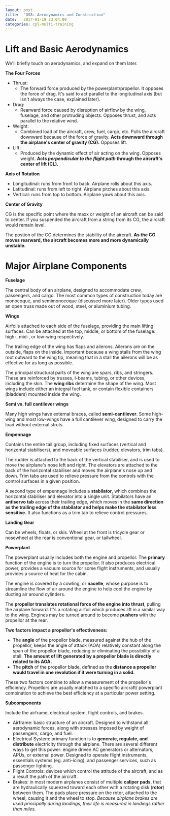 ```yaml
---
layout: post
title:  "GS8: Aerodynamics and Construction"
date:   2017-01-19 23:04:00
categories: cpl-multi-training
---
```


# Lift and Basic Aerodynamics

We'll briefly touch on aerodynamics, and expand on them later.

**The Four Forces**

 * Thrust:
   * The forward force produced by the powerplant/propellor. It opposes
     the force of drag. It's said to act parallel to the longitudinal
     axis (but isn't always the case, explained later).
 * Drag:
   * Rearward force caused by disruption of airflow by the wing, fuselage,
     and other protruding objects. Opposes thrust, and acts parallel to
     the relative wind.
 * Weight:
   * Combined load of the aircraft, crew, fuel, cargo, etc. Pulls the
     aircraft downward because of the force of gravity. **Acts downward
     through the airplane's center of gravity (CG).** Opposes lift.
 * Lift:
   * Produced by the dynamic effect of air acting on the wing. Opposes
     weight. **Acts *perpendicular to the flight path* through the aircraft's
     center of lift (CL).**

**Axis of Rotation**

 * Longitudinal: runs from front to back. Airplane rolls about this axis.
 * Latitudinal: runs from left to right. Airplane pitches about this axis.
 * Vertical: runs from top to bottom. Airplane yaws about this axis.

**Center of Gravity**

CG is the specific point where the maxx or weight of an aircraft can be
said to center. If you suspended the aircraft from a string from its CG,
the aircraft would remain level.

The postion of the CG determines the stability of the aircraft. **As the
CG moves rearward, the aircraft becomes more and more dynamically unstable.**

# Major Airplane Components

**Fuselage**

The central body of an airplane, designed to accommodate crew, passengers,
and cargo. The most common types of construction today are monocoque, and
semimonocoque (discussed more later). Older types used an open truss made
out of wood, steel, or aluminium tubing.

**Wings**

Airfoils attached to each side of the fuselage, providing the main lifting
surfaces. Can be attached at the top, middle, or bottom of the fuselage:
high-, mid-, or low-wing respectively.

The trailing edge of the wing has flaps and ailerons. Ailerons are on the
outside, flaps on the inside. Important because a wing stalls from the
wing root outward to the wing tip, meaning that in a stall the ailerons
will be as effective for as long as possible.

The principal structural parts of the wing are spars, ribs, and stringers.
These are reinforced by trusses, I-beams, tubing, or other devices,
including the skin. The **wing ribs** determine the shape of the wing.
Most wings include either an integral fuel tank, or contain flexible
containers (bladders) mounted inside the wing.


**Semi vs. full cantilever wings**

Many high wings have external braces, called **semi-cantilever**. Some
high-wing and most low-wings have a full cantilever wing, designed to
carry the load without external struts.

**Empennage**

Contains the entire tail group, including fixed surfaces (vertical and
horizontal stabilisers), and moveable surfaces (rudder, elevators,
trim tabs).

The rudder is attached to the back of the vertical stabiliser, and is
used to move the airplane's nose left and right. The elevators are
attached to the back of the horizontal stabiliser and moves the
airplane's nose up and down. Trim tabs are used to relieve pressure
from the controls with the control surfaces in a given position.

A second type of empennage includes a **stabilator**, which combines
the horizontal stabiliser and elevator into a single unit.
Stabilators have an **antiservo tab** across their trailing edge,
which moves in the **same direction as the trailing edge of the
stabilator and helps make the stabilator less sensitive.** It
also functions as a trim tab to relieve control pressures.

**Landing Gear**

Can be wheels, floats, or skis. Wheel at the front is tricycle gear
or nosewheel at the rear is conventional gear, or tailwheel.

**Powerplant**

The powerplant usually includes both the engine and propellor. The
**primary** function of the engine is to turn the propellor. It also
produces electrical power, provides a vacuum source for some flight
instruments, and usually provides a source of heat for the cabin.

The engine is covered by a cowling, or **nacelle**, whose purpose is
to streamline the flow of air around the engine to help cool the
engine by ducting air around cylinders.

The **propellor translates rotational force of the engine into
thrust**, pulling the airplane forward. It's a rotating airfoil which
produces lift in a similar way to the wing. Engines may be turned
around to become **pushers** with the propellor at the rear.

**Two factors impact a propellor's effectiveness:**

 * The **angle** of the propellor blade, measured against the hub
   of the propellor, keeps the angle of attack (AOA) relatively
   constant along the span of the propellor blade, reducing or
   eliminating the possibility of a stall. **The amount of lift
   generated by a propellor blade is directly related to its AOA.**
 * The **pitch** of the propellor blade, defined as the **distance
   a propellor would travel in one revolution if it were turning in
   a solid.**

These two factors combine to allow a measurement of the propellor's
efficiency. Propellors are usually matched to a specific aircraft/
powerplant combination to achieve the best efficiency at a particular
power setting.

**Subcomponents**

Include the airframe, electrical system, flight controls, and brakes.

 * Airframe: basic structure of an aircraft. Designed to withstand
   all aerodynamic forces, along with stresses imposed by weight of
   passengers, cargo, and fuel.
 * Electrical System: primary function is to **generate, regulate, and
   distribute** electricity through the airplane. There are several
   different ways to get this power: engine driven AC generators or
   alternators, APUs, or external power. Designed to operate flight
   instruments, essentials systems (eg. anti-icing), and passenger
   services, such as passenger lighting.
 * Flight Controls: devices which control the attitude of the aircraft,
   and as a result the path of the aircraft.
 * Brakes: in most modern airplanes consist of multiple **caliper
   pads**, that are hydraulically squeezed toward each other with
   a rotating disk (**rotor**) between them. The pads place pressure
   on the rotor, attached to the wheel, causing it and the wheel to
   stop. *Because airplane brakes are used principally during landings,
   their life is measured in landings rather than miles.*
